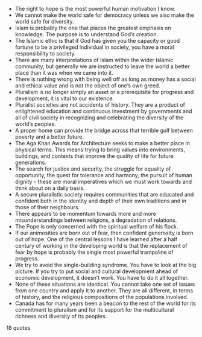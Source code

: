  - The right to hope is the most powerful human motivation I know.
 - We cannot make the world safe for democracy unless we also make the world safe for diversity.
 - Islam is probably the one that places the greatest emphasis on knowledge. The purpose is to understand God’s creation.
 - The Islamic ethic is that if God has given you the capacity or good fortune to be a privileged individual in society, you have a moral responsibility to society.
 - There are many interpretations of Islam within the wider Islamic community, but generally we are instructed to leave the world a better place than it was when we came into it.
 - There is nothing wrong with being well off as long as money has a social and ethical value and is not the object of one’s own greed.
 - Pluralism is no longer simply an asset or a prerequisite for progress and development, it is vital to our existence.
 - Pluralist societies are not accidents of history. They are a product of enlightened education and continuous investment by governments and all of civil society in recognizing and celebrating the diversity of the world’s peoples.
 - A proper home can provide the bridge across that terrible gulf between poverty and a better future.
 - The Aga Khan Awards for Architecture seeks to make a better place in physical terms. This means trying to bring values into environments, buildings, and contexts that improve the quality of life for future generations.
 - The search for justice and security, the struggle for equality of opportunity, the quest for tolerance and harmony, the pursuit of human dignity – these are moral imperatives which we must work towards and think about on a daily basis.
 - A secure pluralistic society requires communities that are educated and confident both in the identity and depth of their own traditions and in those of their neighbours.
 - There appears to be momentum towards more and more misunderstandings between religions, a degradation of relations.
 - The Pope is only concerned with the spiritual welfare of his flock.
 - If our animosities are born out of fear, then confident generosity is born out of hope. One of the central lessons I have learned after a half century of working in the developing world is that the replacement of fear by hope is probably the single most powerful trampoline of progress.
 - We try to avoid the single-building syndrome. You have to look at the big picture. If you try to put social and cultural development ahead of economic development, it doesn’t work. You have to do it all together.
 - None of these situations are identical. You cannot take one set of issues from one country and apply it to another. They are all different, in terms of history, and the religious compositions of the populations involved.
 - Canada has for many years been a beacon to the rest of the world for its commitment to pluralism and for its support for the multicultural richness and diversity of its peoples.

18 quotes